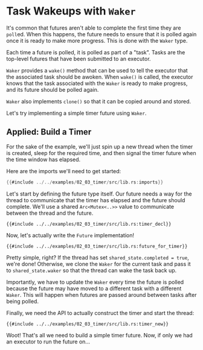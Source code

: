 # Task Wakeups with `Waker`

It's common that futures aren't able to complete the first time they are
`poll`ed. When this happens, the future needs to ensure that it is polled
again once it is ready to make more progress. This is done with the `Waker`
type.

Each time a future is polled, it is polled as part of a "task". Tasks are
the top-level futures that have been submitted to an executor.

`Waker` provides a `wake()` method that can be used to tell the executor that
the associated task should be awoken. When `wake()` is called, the executor
knows that the task associated with the `Waker` is ready to make progress, and
its future should be polled again.

`Waker` also implements `clone()` so that it can be copied around and stored.

Let's try implementing a simple timer future using `Waker`.

## Applied: Build a Timer

For the sake of the example, we'll just spin up a new thread when the timer
is created, sleep for the required time, and then signal the timer future
when the time window has elapsed.

Here are the imports we'll need to get started:

```rust
{{#include ../../examples/02_03_timer/src/lib.rs:imports}}
```

Let's start by defining the future type itself. Our future needs a way for the
thread to communicate that the timer has elapsed and the future should complete.
We'll use a shared `Arc<Mutex<..>>` value to communicate between the thread and
the future.

```rust,ignore
{{#include ../../examples/02_03_timer/src/lib.rs:timer_decl}}
```

Now, let's actually write the `Future` implementation!

```rust,ignore
{{#include ../../examples/02_03_timer/src/lib.rs:future_for_timer}}
```

Pretty simple, right? If the thread has set `shared_state.completed = true`,
we're done! Otherwise, we clone the `Waker` for the current task and pass it to
`shared_state.waker` so that the thread can wake the task back up.

Importantly, we have to update the `Waker` every time the future is polled
because the future may have moved to a different task with a different
`Waker`. This will happen when futures are passed around between tasks after
being polled.

Finally, we need the API to actually construct the timer and start the thread:

```rust,ignore
{{#include ../../examples/02_03_timer/src/lib.rs:timer_new}}
```

Woot! That's all we need to build a simple timer future. Now, if only we had
an executor to run the future on...
